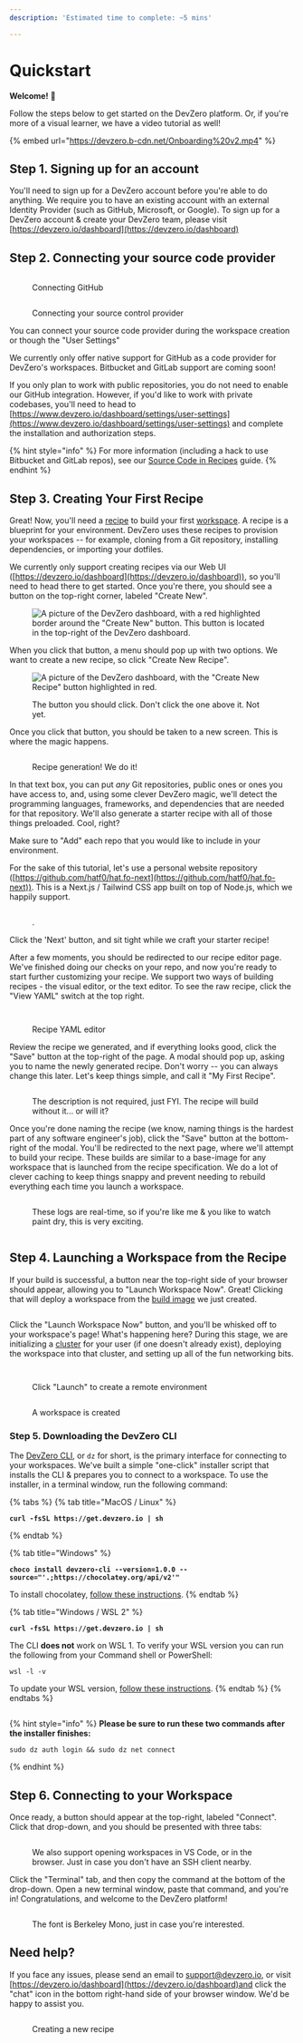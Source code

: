 ```yaml
---
description: 'Estimated time to complete: ~5 mins'

---
```


# Quickstart

**Welcome!** :wave:

Follow the steps below to get started on the DevZero platform. Or, if you're more of a visual learner, we have a video tutorial as well!

{% embed url="https://devzero.b-cdn.net/Onboarding%20v2.mp4" %}

## Step 1. Signing up for an account

You'll need to sign up for a DevZero account before you're able to do anything. We require you to have an existing account with an external Identity Provider (such as GitHub, Microsoft, or Google). To sign up for a DevZero account & create your DevZero team, please visit [https://devzero.io/dashboard](https://devzero.io/dashboard)

## Step 2. Connecting your source code provider

<figure><img src="../.gitbook/assets/Connect Github.gif" alt=""><figcaption><p>Connecting GitHub</p></figcaption></figure>

<figure><img src="https://devzero.b-cdn.net/Github%20connection.gif" alt=""><figcaption><p>Connecting your source control provider</p></figcaption></figure>

You can connect your source code provider during the workspace creation or though the "User Settings"

We currently only offer native support for GitHub as a code provider for DevZero's workspaces. Bitbucket and GitLab support are coming soon!

If you only plan to work with public repositories, you do not need to enable our GitHub integration. However, if you'd like to work with private codebases, you'll need to head to [https://www.devzero.io/dashboard/settings/user-settings](https://www.devzero.io/dashboard/settings/user-settings) and complete the installation and authorization steps.

{% hint style="info" %}
For more information (including a hack to use Bitbucket and GitLab repos), see our [Source Code in Recipes](./../recipes/cloning-source-code.md) guide.
{% endhint %}

## Step 3. Creating Your First Recipe

Great! Now, you'll need a [recipe](../references/terminology.md#recipe) to build your first [workspace](../references/terminology.md#workspace). A recipe is a blueprint for your environment. DevZero uses these recipes to provision your workspaces -- for example, cloning from a Git repository, installing dependencies, or importing your dotfiles.

We currently only support creating recipes via our Web UI ([https://devzero.io/dashboard](https://devzero.io/dashboard)), so you'll need to head there to get started. Once you're there, you should see a button on the top-right corner, labeled "Create New".

<figure><img src="../.gitbook/assets/CleanShot 2024-05-21 at 16.09.31@2x.png" alt="A picture of the DevZero dashboard, with a red highlighted border around the &#x22;Create New&#x22; button. This button is located in the top-right of the DevZero dashboard."><figcaption></figcaption></figure>

When you click that button, a menu should pop up with two options. We want to create a new recipe, so click "Create New Recipe".

<figure><img src="../.gitbook/assets/CleanShot 2024-05-21 at 16.16.53@2x.png" alt="A picture of the DevZero dashboard, with the &#x22;Create New Recipe&#x22; button highlighted in red."><figcaption><p>The button you should click. Don't click the one above it. Not yet.</p></figcaption></figure>

Once you click that button, you should be taken to a new screen. This is where the magic happens.

<figure><img src="../.gitbook/assets/Create recipes - page 1 - with GH auth.png" alt=""><figcaption><p>Recipe generation! We do it!</p></figcaption></figure>

In that text box, you can put _any_ Git repositories, public ones or ones you have access to, and, using some clever DevZero magic, we'll detect the programming languages, frameworks, and dependencies that are needed for that repository. We'll also generate a starter recipe with all of those things preloaded. Cool, right?

Make sure to "Add" each repo that you would like to include in your environment.

For the sake of this tutorial, let's use a personal website repository ([https://github.com/hatf0/hat.fo-next](https://github.com/hatf0/hat.fo-next)). This is a Next.js / Tailwind CSS app built on top of Node.js, which we happily support.

<figure><img src="../.gitbook/assets/CleanShot 2024-05-21 at 16.27.59@2x.png" alt=""><figcaption><p>.</p></figcaption></figure>

Click the 'Next' button, and sit tight while we craft your starter recipe!

After a few moments, you should be redirected to our recipe editor page. We've finished doing our checks on your repo, and now you're ready to start further customizing your recipe. We support two ways of building recipes - the visual editor, or the text editor. To see the raw recipe, click the "View YAML" switch at the top right.

<figure><img src="../.gitbook/assets/CleanShot 2024-05-21 at 16.31.46@2x (1).png" alt=""><figcaption></figcaption></figure>

<figure><img src="../.gitbook/assets/YAML (2).png" alt=""><figcaption><p>Recipe YAML editor</p></figcaption></figure>

Review the recipe we generated, and if everything looks good, click the "Save" button at the top-right of the page. A modal should pop up, asking you to name the newly generated recipe. Don't worry -- you can always change this later. Let's keep things simple, and call it "My First Recipe".

<figure><img src="../.gitbook/assets/CleanShot 2024-05-21 at 16.37.50@2x.png" alt=""><figcaption><p>The description is not required, just FYI. The recipe will build without it... or will it?</p></figcaption></figure>

Once you're done naming the recipe (we know, naming things is the hardest part of any software engineer's job), click the "Save" button at the bottom-right of the modal. You'll be redirected to the next page, where we'll attempt to build your recipe. These builds are similar to a base-image for any workspace that is launched from the recipe specification. We do a lot of clever caching to keep things snappy and prevent needing to rebuild everything each time you launch a workspace.

<figure><img src="../.gitbook/assets/CleanShot 2024-05-21 at 16.40.20@2x.png" alt=""><figcaption><p>These logs are real-time, so if you're like me &#x26; you like to watch paint dry, this is very exciting.</p></figcaption></figure>

<figure><img src="../.gitbook/assets/YAML (3).png" alt=""><figcaption></figcaption></figure>

## Step 4. Launching a Workspace from the Recipe

If your build is successful, a button near the top-right side of your browser should appear, allowing you to "Launch Workspace Now". Great! Clicking that will deploy a workspace from the [build image](../references/terminology.md#build) we just created.

<figure><img src="../.gitbook/assets/CleanShot 2024-05-21 at 16.42.38@2x.png" alt=""><figcaption></figcaption></figure>

Click the "Launch Workspace Now" button, and you'll be whisked off to your workspace's page! What's happening here? During this stage, we are initializing a [cluster](../references/terminology.md#workspace-cluster) for your user (if one doesn't already exist), deploying the workspace into that cluster, and setting up all of the fun networking bits.

<figure><img src="../.gitbook/assets/CleanShot 2024-05-21 at 16.44.11@2x.png" alt=""><figcaption></figcaption></figure>

<figure><img src="../.gitbook/assets/Launch workspace - from recipe.png" alt=""><figcaption><p>Click "Launch" to create a remote environment</p></figcaption></figure>

<figure><img src="../.gitbook/assets/Workspace details (1).png" alt=""><figcaption><p>A workspace is created</p></figcaption></figure>

### Step 5. Downloading the DevZero CLI

The [DevZero CLI](../references/cli-man-page/), or `dz` for short, is the primary interface for connecting to your workspaces. We've built a simple "one-click" installer script that installs the CLI & prepares you to connect to a workspace. To use the installer, in a terminal window, run the following command:

{% tabs %}
{% tab title="MacOS / Linux" %}
<pre class="language-bash" data-overflow="wrap"><code class="lang-bash"><strong>curl -fsSL https://get.devzero.io | sh</strong></code></pre>
{% endtab %}

{% tab title="Windows" %}
<pre class="language-bash" data-overflow="wrap"><code class="lang-bash"><strong>choco install devzero-cli --version=1.0.0 --source="'.;https://chocolatey.org/api/v2'"</strong></code></pre>

To install chocolatey, [follow these instructions](https://docs.chocolatey.org/en-us/choco/setup/#installing-chocolatey-cli).
{% endtab %}

{% tab title="Windows / WSL 2" %}
<pre class="language-bash" data-overflow="wrap"><code class="lang-bash"><strong>curl -fsSL https://get.devzero.io | sh</strong></code></pre>

The CLI **does not** work on WSL 1. To verify your WSL version you can run the following from your Command shell or PowerShell:
```
wsl -l -v
```
To update your WSL version, [follow these instructions](https://learn.microsoft.com/en-us/windows/wsl/install#upgrade-version-from-wsl-1-to-wsl-2).
{% endtab %}
{% endtabs %}

<figure><img src="../.gitbook/assets/Connect to workspace (1).png" alt=""><figcaption></figcaption></figure>

{% hint style="info" %}
**Please be sure to run these two commands after the installer finishes:**

```
sudo dz auth login && sudo dz net connect
```
{% endhint %}

## Step 6. Connecting to your Workspace

Once ready, a button should appear at the top-right, labeled "Connect". Click that drop-down, and you should be presented with three tabs:

<figure><img src="../.gitbook/assets/CleanShot 2024-05-21 at 16.48.14@2x.png" alt=""><figcaption><p>We also support opening workspaces in VS Code, or in the browser. Just in case you don't have an SSH client nearby.</p></figcaption></figure>

Click the "Terminal" tab, and then copy the command at the bottom of the drop-down. Open a new terminal window, paste that command, and you're in! Congratulations, and welcome to the DevZero platform!

<figure><img src="../.gitbook/assets/CleanShot 2024-05-21 at 16.50.11@2x.png" alt=""><figcaption><p>The font is Berkeley Mono, just in case you're interested.</p></figcaption></figure>

## Need help?

If you face any issues, please send an email to [support@devzero.io](mailto:support@devzero.io), or visit [https://devzero.io/dashboard](https://devzero.io/dashboard)and click the "chat" icon in the bottom right-hand side of your browser window. We'd be happy to assist you.

<figure><img src="../.gitbook/assets/Create recipe.gif" alt=""><figcaption><p>Creating a new recipe</p></figcaption></figure>
